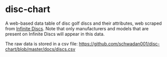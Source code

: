 # disc-chart
A web-based data table of disc golf discs and their attributes, web scraped from [Infinite Discs](https://infinitediscs.com). Note that only manufacturers and models that are present on Infinite Discs will appear in this data.

The raw data is stored in a csv file: https://github.com/schwadan001/disc-chart/blob/master/docs/discs.csv